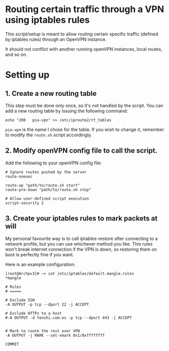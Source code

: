 # Routing certain traffic through a VPN using iptables rules

This script/setup is meant to allow routing certain specific traffic (defined by iptables rules)
through an OpenVPN instance.

It should not conflict with another running openVPN instances, local routes, and so on.


# Setting up

## 1. Create a new routing table

This step must be done only once, so it's not handled by the script. You can add a new routing table
by issuing the following command:

    echo "200   pia-vpn" >> /etc/iproute2/rt_tables

`pia-vpn` is the name I chose for the table. If you wish to change it, remember to modify the `route.sh` script
accordingly.

## 2. Modify openVPN config file to call the script.

Add the following to your openVPN config file:

    # Ignore routes pushed by the server
    route-noexec
    
    route-up "path/to/route.sh start"
    route-pre-down "path/to/route.sh stop"
    
    # Allow user-defined script execution
    script-security 2

## 3. Create your iptables rules to mark packets at will

My personal favourite way is to call iptables-restore after connecting to a network profile, but you can use whichever
method you like. This rules won't break internet connection if the VPN is down, so restoring them on boot is perfectly
fine if you want.

Here is an example configuration:

    [root@Archpv3]# ~> cat /etc/iptables/default.mangle.rules 
    *mangle

    # Rules
    # =====

    # Exclude SSH
    -A OUTPUT -p tcp --dport 22 -j ACCEPT

    # Exclude HTTPs to a host
    #-A OUTPUT -d tenshi.com.es -p tcp --dport 443 -j ACCEPT


    # Mark to route the rest over VPN
    -A OUTPUT -j MARK --set-xmark 0x1/0xffffffff

    COMMIT
